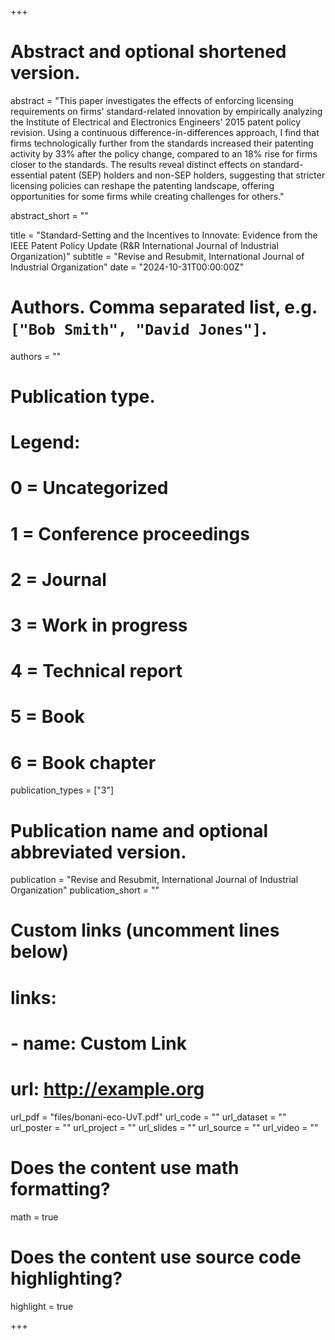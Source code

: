 +++
# Abstract and optional shortened version.
abstract = "This paper investigates the effects of enforcing licensing requirements on firms' standard-related innovation by empirically analyzing the Institute of Electrical and Electronics Engineers' 2015 patent policy revision. Using a continuous difference-in-differences approach, I find that firms technologically further from the standards increased their patenting activity by 33% after the policy change, compared to an 18% rise for firms closer to the standards. The results reveal distinct effects on standard-essential patent (SEP) holders and non-SEP holders, suggesting that stricter licensing policies can reshape the patenting landscape, offering opportunities for some firms while creating challenges for others."

abstract_short = ""

title = "Standard-Setting and the Incentives to Innovate: Evidence from the IEEE Patent Policy Update (R&R International Journal of Industrial Organization)"
subtitle = "Revise and Resubmit, International Journal of Industrial Organization"
date = "2024-10-31T00:00:00Z"

# Authors. Comma separated list, e.g. `["Bob Smith", "David Jones"]`.
authors = ""

# Publication type.
# Legend:
# 0 = Uncategorized
# 1 = Conference proceedings
# 2 = Journal
# 3 = Work in progress
# 4 = Technical report
# 5 = Book
# 6 = Book chapter
publication_types = ["3"]

# Publication name and optional abbreviated version.
publication = "Revise and Resubmit, International Journal of Industrial Organization"
publication_short = ""

# Custom links (uncomment lines below)
# links:
# - name: Custom Link
#   url: http://example.org

url_pdf = "files/bonani-eco-UvT.pdf"
url_code = ""
url_dataset = ""
url_poster = ""
url_project = ""
url_slides = ""
url_source = ""
url_video = ""

# Does the content use math formatting?
math = true

# Does the content use source code highlighting?
highlight = true


+++
